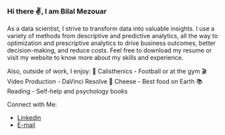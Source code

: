 ### Hi there ✌, I am Bilal Mezouar

As a data scientist, I strive to transform data into valuable insights. I use a variety of methods from descriptive and predictive analytics, all the way to optimization and prescriptive analytics to drive business outcomes, better decision-making, and reduce costs. Feel free to download my resume or visit my website to know more about my skills and experience.

Also, outside of work, I enjoy:
🤸 Calisthenics - Football or at the gym
🎬 Video Production - DaVinci Resolve
🧀 Cheese - Best food on Earth
📚 Reading - Self-help and psychology books

Connect with Me:
 -  <a href="https://www.linkedin.com/in/bilal-mezouar-363387140/"> Linkedin </a> 
 -  <a href="mailto: bilalmezouar@hotmail.fr">E-mail</a>


